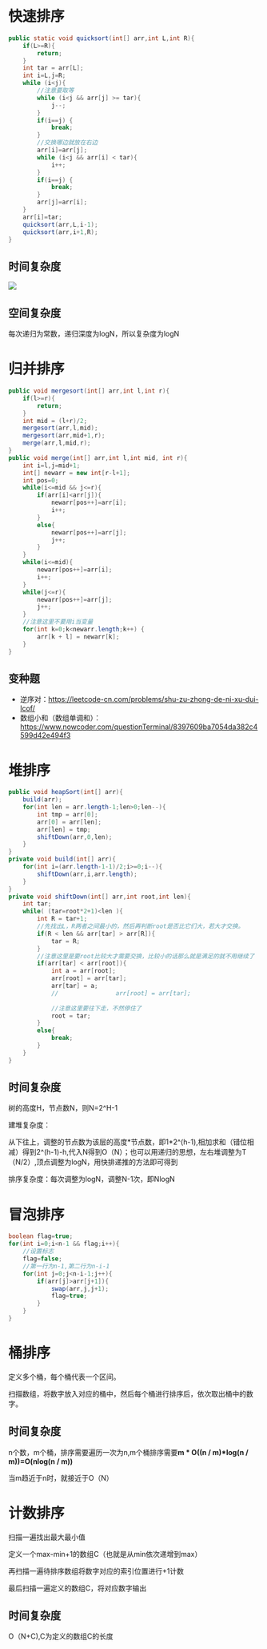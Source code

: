 # 快速排序

```java
public static void quicksort(int[] arr,int L,int R){
    if(L>=R){
        return;
    }
    int tar = arr[L];
    int i=L,j=R;
    while (i<j){
        //注意要取等
        while (i<j && arr[j] >= tar){
            j--;
        }
        if(i==j) {
            break;
        }
        //交换哪边就放在右边
        arr[i]=arr[j];
        while (i<j && arr[i] < tar){
            i++;
        }
        if(i==j) {
            break;
        }
        arr[j]=arr[i];
    }
    arr[i]=tar;
    quicksort(arr,L,i-1);
    quicksort(arr,i+1,R);
}
```

## 时间复杂度

![](https://pic1.zhimg.com/80/v2-d5b13e6e4a65005caa8afe085e81172f_1440w.jpg?source=1940ef5c)

## 空间复杂度

每次递归为常数，递归深度为logN，所以复杂度为logN

# 归并排序

```java
public void mergesort(int[] arr,int l,int r){
    if(l>=r){
        return;
    }
    int mid = (l+r)/2;
    mergesort(arr,l,mid);
    mergesort(arr,mid+1,r);
    merge(arr,l,mid,r);
}
public void merge(int[] arr,int l,int mid, int r){
    int i=l,j=mid+1;
    int[] newarr = new int[r-l+1];
    int pos=0;
    while(i<=mid && j<=r){
        if(arr[i]<arr[j]){
            newarr[pos++]=arr[i];
            i++;
        }
        else{
            newarr[pos++]=arr[j];
            j++;
        }
    }
    while(i<=mid){
        newarr[pos++]=arr[i];
        i++;
    }
    while(j<=r){
        newarr[pos++]=arr[j];
        j++;
    }
    //注意这里不要用i当变量
    for(int k=0;k<newarr.length;k++) {
        arr[k + l] = newarr[k];
    }
}
```

## 变种题

-    逆序对：https://leetcode-cn.com/problems/shu-zu-zhong-de-ni-xu-dui-lcof/
-    数组小和（数组单调和）：https://www.nowcoder.com/questionTerminal/8397609ba7054da382c4599d42e494f3

# 堆排序

```Java
public void heapSort(int[] arr){
    build(arr);
    for(int len = arr.length-1;len>0;len--){
        int tmp = arr[0];
        arr[0] = arr[len];
        arr[len] = tmp;
        shiftDown(arr,0,len);
    }
}
private void build(int[] arr){
    for(int i=(arr.length-1-1)/2;i>=0;i--){
        shiftDown(arr,i,arr.length);
    }
}
private void shiftDown(int[] arr,int root,int len){
    int tar;
    while( (tar=root*2+1)<len ){
        int R = tar+1;
        //先找出L，R两者之间最小的，然后再判断root是否比它们大，若大才交换。
        if(R < len && arr[tar] > arr[R]){
            tar = R;
        }
        //注意这里是要root比较大才需要交换，比较小的话那么就是满足的就不用继续了
        if(arr[tar] < arr[root]){
            int a = arr[root];
            arr[root] = arr[tar];
            arr[tar] = a;
            //                arr[root] = arr[tar];
            
            //注意这里要往下走，不然停住了
            root = tar;
        }
        else{
            break;
        }
    }
}
```

## 时间复杂度

树的高度H，节点数N，则N=2^H-1

建堆复杂度：

从下往上，调整的节点数为该层的高度*节点数，即1\*2^(h-1),相加求和（错位相减）得到2^(h-1)-h,代入N得到O（N）；也可以用递归的思想，左右堆调整为T（N/2）,顶点调整为logN，用快排递推的方法即可得到

排序复杂度：每次调整为logN，调整N-1次，即NlogN

# 冒泡排序

```Java
boolean flag=true;
for(int i=0;i<n-1 && flag;i++){
    //设置标志
    flag=false;
    //第一行为n-1,第二行为n-i-1
    for(int j=0;j<n-i-1;j++){
        if(arr[j]>arr[j+1]){
            swap(arr,j,j+1);
            flag=true;
        }
    }
}
```

# 桶排序

定义多个桶，每个桶代表一个区间。

扫描数组，将数字放入对应的桶中，然后每个桶进行排序后，依次取出桶中的数字。

## 时间复杂度

n个数，m个桶，排序需要遍历一次为n,m个桶排序需要**m \* O((n / m)\*log(n / m))=O(nlog(n / m))**

当m趋近于n时，就接近于O（N）

# 计数排序

扫描一遍找出最大最小值

定义一个max-min+1的数组C（也就是从min依次递增到max）

再扫描一遍待排序数组将数字对应的索引位置进行+1计数

最后扫描一遍定义的数组C，将对应数字输出

## 时间复杂度

O（N+C),C为定义的数组C的长度